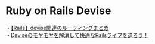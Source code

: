 # Ruby on Rails Devise

・[【Rails】devise関連のルーティングまとめ](https://qiita.com/beanzou/items/1ff9c7cba61fd1fa5c80)  
・[Deviseのモヤモヤを解消して快適なRailsライフを送ろう！](https://zenn.dev/kitabatake/articles/start-to-like-the-devise)